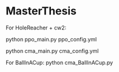 # MasterThesis

For HoleReacher + cw2:

python ppo_main.py ppo_config.yml

python cma_main.py cma_config.yml

For BallInACup:
python cma_BallInACup.py
